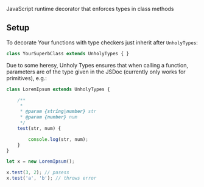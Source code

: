 JavaScript runtime decorator that enforces types in class methods

## Setup
To decorate Your functions with type checkers just inherit after `UnholyTypes`:

```js
class YourSuperbClass extends UnholyTypes { }
```

Due to some heresy, Unholy Types ensures that when calling a function, parameters are of the type given in the JSDoc (currently only works for primitives), e.g.:

```js
class LoremIpsum extends UnholyTypes {

    /**
     * 
     * @param {string|number} str 
     * @param {number} num 
     */
    test(str, num) {

        console.log(str, num);
    }
}

let x = new LoremIpsum();

x.test(3, 2); // pasess
x.test('a', 'b'); // throws error
```
